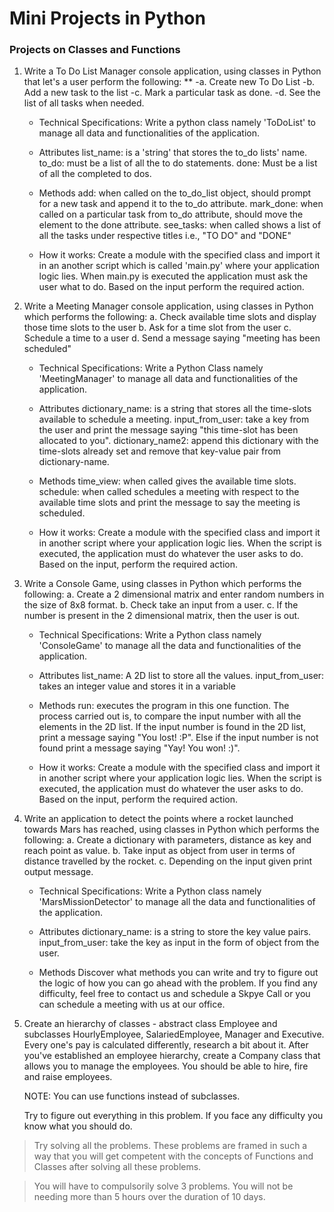 # Mini Projects in Python
 
### Projects on Classes and Functions

1. Write a To Do List Manager console application, using classes in Python that let's a user perform the following: **
	-a. Create new To Do List
	-b. Add a new task to the list
	-c. Mark a particular task as done.
	-d. See the list of all tasks when needed.


   	- Technical Specifications:
   		Write a python class namely 'ToDoList' to manage all data and functionalities of the application.
   
   	- Attributes
   		list_name: is a 'string' that stores the to_do lists' name.
   		to_do: must be a list of all the to do statements.
   		done: Must be a list of all the completed to dos.

   	- Methods
   		add: when called on the to_do_list object, should prompt for a new task and append it to the to_do attribute.
   		mark_done: when called on a particular task from to_do attribute, should move the element to the done attribute.
   		see_tasks: when called shows a list of all the tasks under respective titles i.e., "TO DO" and "DONE"


   	- How it works:
   		Create a module with the specified class and import it in an another script which is called 'main.py' where your application logic lies.
	   	When main.py is executed the application must ask the user what to do. 
	   	Based on the input perform the required action.


2. Write a Meeting Manager console application, using classes in Python which performs the following:
	a. Check available time slots and display those time slots to the user
	b. Ask for a time slot from the user
	c. Schedule a time to a user
	d. Send a message saying "meeting has been scheduled"

	- Technical Specifications:
		Write a Python Class namely 'MeetingManager' to manage all data and functionalities of the application.

	- Attributes
		dictionary_name: is a string that stores all the time-slots available to schedule a meeting.
		input_from_user: take a key from the user and print the message saying "this time-slot has been allocated to you".
		dictionary_name2: append this dictionary with the time-slots already set and remove that key-value pair from dictionary-name.

	- Methods
		time_view: when called gives the available time slots.
		schedule: when called schedules a meeting with respect to the available time slots and print the message to say the meeting is scheduled.

	- How it works:
		Create a module with the specified class and import it in another script where your application logic lies.
		When the script is executed, the application must do whatever the user asks to do.
		Based on the input, perform the required action.


3. Write a Console Game, using classes in Python which performs the following:
	a. Create a 2 dimensional matrix and enter random numbers in the size of 8x8 format.
	b. Check take an input from a user.
	c. If the number is present in the 2 dimensional matrix, then the user is out.

	- Technical Specifications:
		Write a Python class namely 'ConsoleGame' to manage all the data and functionalities of the application.

	- Attributes
		list_name: A 2D list to store all the values.
		input_from_user: takes an integer value and stores it in a variable

	- Methods
		run: executes the program in this one function. The process carried out is, to compare the input number with all the elements in the 2D list. If the input number is found in the 2D list, print a message saying "You lost! :P". Else if the input number is not found print a message saying "Yay! You won! :)".

	- How it works:
		Create a module with the specified class and import it in another script where your application logic lies.
		When the script is executed, the application must do whatever the user asks to do.
		Based on the input, perform the required action.


4. Write an application to detect the points where a rocket launched towards Mars has reached, using classes in Python which performs the following:
	a. Create a dictionary with parameters, distance as key and reach point as value.
	b. Take input as object from user in terms of distance travelled by the rocket. 
	c. Depending on the input given print output message.

	- Technical Specifications:
		Write a Python class namely 'MarsMissionDetector' to manage all the data and functionalities of the application.

	- Attributes
		dictionary_name: is a string to store the key value pairs.
		input_from_user: take the key as input in the form of object from the user.

	- Methods
		Discover what methods you can write and try to figure out the logic of how you can go ahead with the problem. If you find any difficulty, feel free to contact us and schedule a Skpye Call or you can schedule a meeting with us at our office.


5. Create an hierarchy of classes - abstract class Employee and subclasses HourlyEmployee, SalariedEmployee, Manager and Executive. Every one's pay is calculated 
   differently, research a bit about it. After you've established an employee hierarchy, create a Company class that allows you to manage the employees. You should be able to hire, fire and raise employees.

   NOTE: You can use functions instead of subclasses.

   Try to figure out everything in this problem. If you face any difficulty you know what you should do. 


> Try solving all the problems. These problems are framed in such a way that you will get competent with the concepts of Functions and Classes after solving all these problems. 


> You will have to compulsorily solve 3 problems. You will not be needing more than 5 hours over the duration of 10 days.
